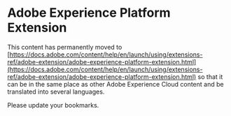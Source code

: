 # Adobe Experience Platform Extension

This content has permanently moved to [https://docs.adobe.com/content/help/en/launch/using/extensions-ref/adobe-extension/adobe-experience-platform-extension.html](https://docs.adobe.com/content/help/en/launch/using/extensions-ref/adobe-extension/adobe-experience-platform-extension.html) so that it can be in the same place as other Adobe Experience Cloud content and be translated into several languages.

Please update your bookmarks.
